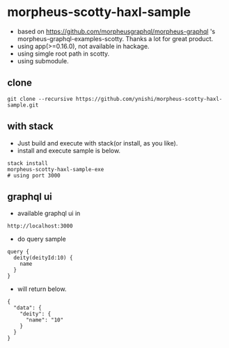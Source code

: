 # morpheus-scotty-haxl-sample
* based on https://github.com/morpheusgraphql/morpheus-graphql 's morpheus-graphql-examples-scotty. Thanks a lot for great product.
* using app(>=0.16.0), not available in hackage.
* using simgle root path in scotty.
* using submodule.

## clone
```
git clone --recursive https://github.com/ynishi/morpheus-scotty-haxl-sample.git
```

## with stack
* Just build and execute with stack(or install, as you like).
* install and execute sample is below.
```
stack install
morpheus-scotty-haxl-sample-exe
# using port 3000
```

## graphql ui
* available graphql ui in
```
http://localhost:3000
```
* do query sample
```
query {
  deity(deityId:10) {
    name
  }
}
```
* will return below.
```
{
  "data": {
    "deity": {
      "name": "10"
    }
  }
}
```
